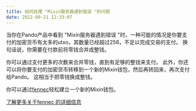 ```yaml
---
title: 如何处理 "Mixin服务器遇到错误 "的问题
date: 2022-09-21 12:33:07
---
```


当你在Pando产品中看到 "Mixin服务器遇到错误 "时，一种可能的情况是你要支付的加密货币有太多的utxo，其数量已经超过256，不足以完成交易的支付。 换句话说，你需要在付款前将零钱合并成整钱。



你可以通过支付更多的次数来合并零钱，直到有足够的整钱来支付。 此外，你还可以将你要支付的加密货币转移到一个新的Mixin钱包，然后再转回来，再次支付给Pando。 这相当于把零钱换成整钱。

你可以通过[fennec](https://pando.im/wallet/)轻松建立一个新的Mixin钱包。

[了解更多关于fennec 的详细信息](https://docs.pando.im/docs/apps/wallets/#fennec)
